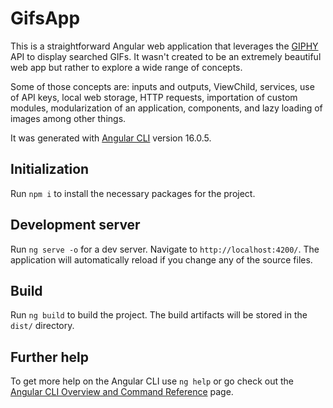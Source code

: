 # GifsApp

This is a straightforward Angular web application that leverages the [GIPHY](https://developers.giphy.com/) API to display searched GIFs. It wasn't created to be an extremely beautiful web app but rather to explore a wide range of concepts. 

Some of those concepts are: inputs and outputs, ViewChild, services, use of API keys, local web storage, HTTP requests, importation of custom modules, modularization of an application, components, and lazy loading of images among other things. 

It was generated with [Angular CLI](https://github.com/angular/angular-cli) version 16.0.5.

## Initialization

Run `npm i` to install the necessary packages for the project.

## Development server

Run `ng serve -o` for a dev server. Navigate to `http://localhost:4200/`. The application will automatically reload if you change any of the source files.

## Build

Run `ng build` to build the project. The build artifacts will be stored in the `dist/` directory.

## Further help

To get more help on the Angular CLI use `ng help` or go check out the [Angular CLI Overview and Command Reference](https://angular.io/cli) page.
